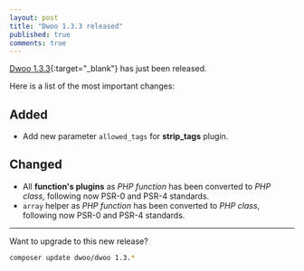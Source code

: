 ```yaml
---
layout: post
title: "Dwoo 1.3.3 released"
published: true
comments: true
---
```


[Dwoo 1.3.3](https://github.com/dwoo-project/dwoo/pull/56){:target="_blank"} has just been released.   
<!-- more -->
Here is a list of the most important changes:

Added
-----

* Add new parameter `allowed_tags` for **strip_tags** plugin.

Changed
-------

* All **function's plugins** as *PHP function* has been converted to *PHP class*, following now PSR-0 and PSR-4 standards.
* `array` helper as *PHP function* has been converted to *PHP class*, following now PSR-0 and PSR-4 standards.

---

Want to upgrade to this new release?

```bash
composer update dwoo/dwoo 1.3.*
```